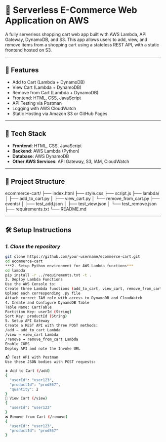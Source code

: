 # 🛒 Serverless E-Commerce Web Application on AWS

A fully serverless shopping cart web app built with AWS Lambda, API Gateway, DynamoDB, and S3. This app allows users to add, view, and remove items from a shopping cart using a stateless REST API, with a static frontend hosted on S3.

---

## 🚀 Features

- Add to Cart (Lambda + DynamoDB)
- View Cart (Lambda + DynamoDB)
- Remove from Cart (Lambda + DynamoDB)
- Frontend: HTML, CSS, JavaScript
- API Testing via Postman
- Logging with AWS CloudWatch
- Static Hosting via Amazon S3 or GitHub Pages

---

## 🧰 Tech Stack

- **Frontend**: HTML, CSS, JavaScript
- **Backend**: AWS Lambda (Python)
- **Database**: AWS DynamoDB
- **Other AWS Services**: API Gateway, S3, IAM, CloudWatch

---

## 📁 Project Structure

ecommerce-cart/
├── index.html
├── style.css
├── script.js
├── lambda/
│ ├── add_to_cart.py
│ ├── view_cart.py
│ └── remove_from_cart.py
├── events/
│ ├── test_add.json
│ ├── test_view.json
│ └── test_remove.json
├── requirements.txt
└── README.md

---

## 🛠️ Setup Instructions

### *1. Clone the repository*

```bash
git clone https://github.com/your-username/ecommerce-cart.git
cd ecommerce-cart
***2. Setup Python environment for AWS Lambda functions***
cd lambda
pip install -r ../requirements.txt -t .
3. Deploy Lambda Functions
Use the AWS Console to:
Create three Lambda functions (add_to_cart, view_cart, remove_from_cart)
Upload each corresponding .py file
Attach correct IAM role with access to DynamoDB and CloudWatch
4. Create and Configure DynamoDB Table
Table Name: CartTable
Partition Key: userId (String)
Sort Key: productId (String)
5. Setup API Gateway
Create a REST API with three POST methods:
/add → add_to_cart Lambda
/view → view_cart Lambda
/remove → remove_from_cart Lambda
Enable CORS
Deploy API and note the Invoke URL

📬 Test API with Postman
Use these JSON bodies with POST requests:

➕ Add to Cart (/add)
{
  "userId": "user123",
  "productId": "prod567",
  "quantity": 2
}
👀 View Cart (/view)
{
  "userId": "user123"
}
❌ Remove from Cart (/remove)
{
  "userId": "user123",
  "productId": "prod567"
}

